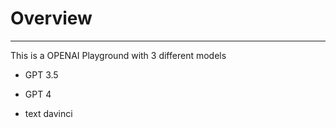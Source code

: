 # Overview 

<hr/>

This is a OPENAI Playground with 3 different models       

* GPT 3.5      

* GPT 4   

* text davinci         


